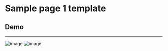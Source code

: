 # Sample page 1 template

## Demo
---
![image](https://github.com/user-attachments/assets/acbafdb5-423b-492d-9a0c-63092a9faccb)
![image](https://github.com/user-attachments/assets/92cbee50-ae58-487d-ab3c-04ffaea30d32)
